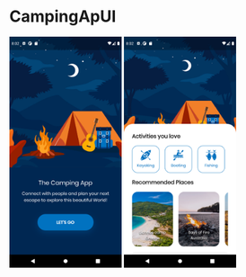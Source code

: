 # CampingApUI

<p>
  <img src ="https://github.com/ThanhHau99/CampingAppUI/blob/main/app_camping/preview/welcome.png" width = 200 higth = 250>
  <img src ="https://github.com/ThanhHau99/CampingAppUI/blob/main/app_camping/preview/home.png" width = 200 higth = 250>
  
  </p>

